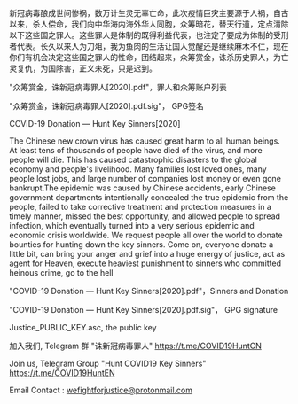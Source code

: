 新冠病毒酿成世间惨祸，数万计生灵无辜亡命，此次疫情巨灾主要源于人祸，自古以来，杀人偿命，我们向中华海内海外华人同胞，众筹暗花，替天行道，定点清除以下这些国之罪人。这些罪人是体制的既得利益代表，也注定了要成为体制的受刑者代表。长久以来人为刀俎，我为鱼肉的生活让国人觉醒还是继续麻木不仁，现在你们有机会决定这些国之罪人的性命，团结起来，众筹赏金，诛杀历史罪人，为亡灵复仇，为国除害，正义未死，只是迟到。

"众筹赏金，诛新冠病毒罪人[2020].pdf"，罪人和众筹账户列表

"众筹赏金，诛新冠病毒罪人[2020].pdf.sig"， GPG签名

COVID-19 Donation — Hunt Key Sinners[2020]        

The Chinese new crown virus has caused great harm to all human beings. At least tens of thousands of people have died of the virus, and more people will die. This has caused catastrophic disasters to the global economy and people's livelihood. Many families lost loved ones, many people lost jobs, and large number of companies lost money or even gone bankrupt.The epidemic was caused by Chinese accidents, early Chinese government departments intentionally concealed the true epidemic from the people, failed to take corrective treatment and protection measures in a timely manner, missed the best opportunity, and allowed people to spread infection, which eventually turned into a very serious epidemic and economic crisis worldwide. We request people all over the world to donate bounties for hunting down the key sinners. Come on, everyone donate a little bit, can bring your anger and grief into a huge energy of justice, act as agent for Heaven, execute heaviest punishment to sinners who committed heinous crime, go to the hell

"COVID-19 Donation — Hunt Key Sinners[2020].pdf"，Sinners and Donation

"COVID-19 Donation — Hunt Key Sinners[2020].pdf.sig"， GPG signature

Justice_PUBLIC_KEY.asc, the public key

加入我们,  Telegram 群 "诛新冠病毒罪人"                   https://t.me/COVID19HuntCN

Join us, Telegram Group "Hunt COVID19 Key Sinners"     https://t.me/COVID19HuntEN

Email Contact : wefightforjustice@protonmail.com
